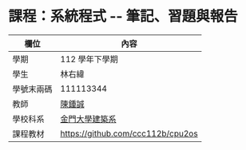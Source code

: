 # 課程：系統程式 -- 筆記、習題與報告

欄位 | 內容
-----|--------
學期 | 112 學年下學期
學生 | 林右緯
學號末兩碼 |111113344
教師 | [陳鍾誠](https://www.nqu.edu.tw/educsie/index.php?act=blog&code=list&ids=4)
學校科系 | [金門大學建築系](https://www.nqu.edu.tw/educsie/index.php)
課程教材 | https://github.com/ccc112b/cpu2os
